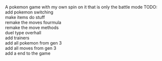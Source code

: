 A pokemon game with my own spin on it that is only the battle mode
TODO:\
add pokemon switching\
make items do stuff\
remake the moves fourmula\
remake the move methods\
duel type overhall\
add trainers\
add all pokemon from gen 3\
add all moves from gen 3\
add a end to the game
